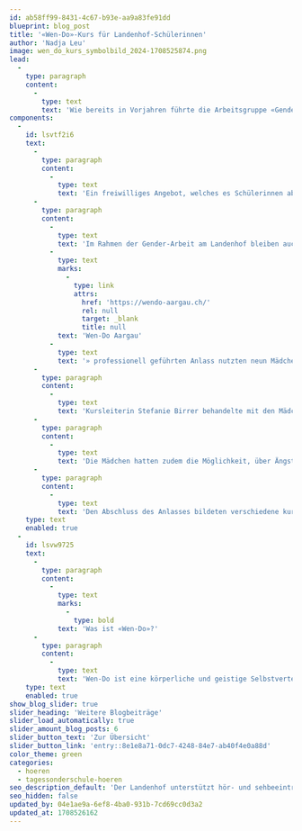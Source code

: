 ```yaml
---
id: ab58ff99-8431-4c67-b93e-aa9a83fe91dd
blueprint: blog_post
title: '«Wen-Do»-Kurs für Landenhof-Schülerinnen'
author: 'Nadja Leu'
image: wen_do_kurs_symbolbild_2024-1708525874.png
lead:
  -
    type: paragraph
    content:
      -
        type: text
        text: 'Wie bereits in Vorjahren führte die Arbeitsgruppe «Gender Anlass» des Landenhofs Ende Januar 2024 zusammen mit «Wen-Do Aargau» einen Selbstverteidigungskurs für Mädchen durch.'
components:
  -
    id: lsvtf2i6
    text:
      -
        type: paragraph
        content:
          -
            type: text
            text: 'Ein freiwilliges Angebot, welches es Schülerinnen ab 10 Jahren ermöglicht, sich für gefährliche oder unangenehme Situationen im Alltag zu wappnen.'
      -
        type: paragraph
        content:
          -
            type: text
            text: 'Im Rahmen der Gender-Arbeit am Landenhof bleiben auch solche Angebote wichtig. Den von «'
          -
            type: text
            marks:
              -
                type: link
                attrs:
                  href: 'https://wendo-aargau.ch/'
                  rel: null
                  target: _blank
                  title: null
            text: 'Wen-Do Aargau'
          -
            type: text
            text: '» professionell geführten Anlass nutzten neun Mädchen.'
      -
        type: paragraph
        content:
          -
            type: text
            text: 'Kursleiterin Stefanie Birrer behandelte mit den Mädchen Themen wie Sicherheit beim Reisen, Prävention im Netz, «wie hole ich Hilfe» und «wie setzte ich mich zur Wehr» und übte mit ihnen das Verhalten in brenzligen Situationen.'
      -
        type: paragraph
        content:
          -
            type: text
            text: 'Die Mädchen hatten zudem die Möglichkeit, über Ängste im Alltag zu sprechen. In diesem Zusammenhang meldeten sie zurück, dass sie sich am Landenhof und im Schulzimmer sicher und gut aufgehoben fühlen. '
      -
        type: paragraph
        content:
          -
            type: text
            text: 'Den Abschluss des Anlasses bildeten verschiedene kurze Sketches in der fröhlichen Mädchenrunde.'
    type: text
    enabled: true
  -
    id: lsvw9725
    text:
      -
        type: paragraph
        content:
          -
            type: text
            marks:
              -
                type: bold
            text: 'Was ist «Wen-Do»?'
      -
        type: paragraph
        content:
          -
            type: text
            text: 'Wen-Do ist eine körperliche und geistige Selbstverteidigungsart (Selbstbehauptung), welche speziell für Frauen und Mädchen entwickelt wurde. Wen-Do heisst übersetzt «der Weg der Frau» oder «die bewegte Frau».'
    type: text
    enabled: true
show_blog_slider: true
slider_heading: 'Weitere Blogbeiträge'
slider_load_automatically: true
slider_amount_blog_posts: 6
slider_button_text: 'Zur Übersicht'
slider_button_link: 'entry::8e1e8a71-0dc7-4248-84e7-ab40f4e0a88d'
color_theme: green
categories:
  - hoeren
  - tagessonderschule-hoeren
seo_description_default: 'Der Landenhof unterstützt hör- und sehbeeinträchtigte Kinder & Jugendliche in ihrem selbstbestimmten Leben durch Förderung ihrer Fähigkeiten & Entwicklung'
seo_hidden: false
updated_by: 04e1ae9a-6ef8-4ba0-931b-7cd69cc0d3a2
updated_at: 1708526162
---
```

